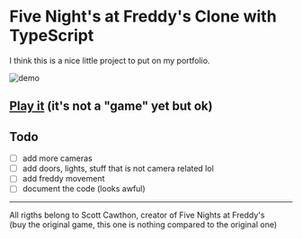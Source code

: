 # Five Night's at Freddy's Clone with TypeScript

I think this is a nice little project to put on my portfolio.

![demo](demo.gif)


## [Play it](https://fivenightsatfreddys.netlify.app) (it's not a "game" yet but ok)

## Todo

- [ ] add more cameras
- [ ] add doors, lights, stuff that is not camera related lol
- [ ] add freddy movement
- [ ] document the code (looks awful)

---

All rigths belong to Scott Cawthon, creator of Five Nights at Freddy's  
(buy the original game, this one is nothing compared to the original one)
